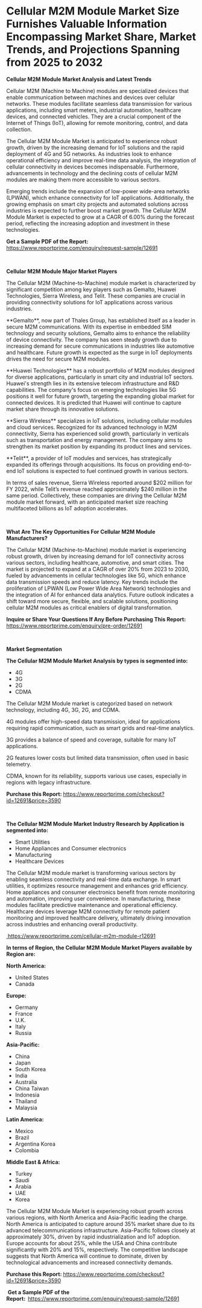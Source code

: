 <p><h1>Cellular M2M Module Market Size Furnishes Valuable Information Encompassing Market Share, Market Trends, and Projections Spanning from 2025 to 2032</h1></p><p><strong>Cellular M2M Module Market Analysis and Latest Trends</strong></p>
<p><p>Cellular M2M (Machine to Machine) modules are specialized devices that enable communication between machines and devices over cellular networks. These modules facilitate seamless data transmission for various applications, including smart meters, industrial automation, healthcare devices, and connected vehicles. They are a crucial component of the Internet of Things (IoT), allowing for remote monitoring, control, and data collection.</p><p>The Cellular M2M Module Market is anticipated to experience robust growth, driven by the increasing demand for IoT solutions and the rapid deployment of 4G and 5G networks. As industries look to enhance operational efficiency and improve real-time data analysis, the integration of cellular connectivity in devices becomes indispensable. Furthermore, advancements in technology and the declining costs of cellular M2M modules are making them more accessible to various sectors.</p><p>Emerging trends include the expansion of low-power wide-area networks (LPWAN), which enhance connectivity for IoT applications. Additionally, the growing emphasis on smart city projects and automated solutions across industries is expected to further boost market growth. The Cellular M2M Module Market is expected to grow at a CAGR of 6.00% during the forecast period, reflecting the increasing adoption and investment in these technologies.</p></p>
<p><strong>Get a Sample PDF of the Report:&nbsp;</strong> <a href="https://www.reportprime.com/enquiry/request-sample/12691?utm_campaign=4557&utm_medium=2&utm_source=Github&utm_content=ia&utm_term=17052025&utm_id=cellular-m2m-module">https://www.reportprime.com/enquiry/request-sample/12691</a></p>
<p>&nbsp;</p>
<p><strong>Cellular M2M Module Major Market Players</strong></p>
<p><p>The Cellular M2M (Machine-to-Machine) module market is characterized by significant competition among key players such as Gemalto, Huawei Technologies, Sierra Wireless, and Telit. These companies are crucial in providing connectivity solutions for IoT applications across various industries.</p><p>**Gemalto**, now part of Thales Group, has established itself as a leader in secure M2M communications. With its expertise in embedded SIM technology and security solutions, Gemalto aims to enhance the reliability of device connectivity. The company has seen steady growth due to increasing demand for secure communications in industries like automotive and healthcare. Future growth is expected as the surge in IoT deployments drives the need for secure M2M modules.</p><p>**Huawei Technologies** has a robust portfolio of M2M modules designed for diverse applications, particularly in smart city and industrial IoT sectors. Huawei's strength lies in its extensive telecom infrastructure and R&D capabilities. The company's focus on emerging technologies like 5G positions it well for future growth, targeting the expanding global market for connected devices. It is predicted that Huawei will continue to capture market share through its innovative solutions.</p><p>**Sierra Wireless** specializes in IoT solutions, including cellular modules and cloud services. Recognized for its advanced technology in M2M connectivity, Sierra has experienced solid growth, particularly in verticals such as transportation and energy management. The company aims to strengthen its market position by expanding its product lines and services.</p><p>**Telit**, a provider of IoT modules and services, has strategically expanded its offerings through acquisitions. Its focus on providing end-to-end IoT solutions is expected to fuel continued growth in various sectors. </p><p>In terms of sales revenue, Sierra Wireless reported around $202 million for FY 2022, while Telit’s revenue reached approximately $240 million in the same period. Collectively, these companies are driving the Cellular M2M module market forward, with an anticipated market size reaching multifaceted billions as IoT adoption accelerates.</p></p>
<p>&nbsp;</p>
<p><strong>What Are The Key Opportunities For Cellular M2M Module Manufacturers?</strong></p>
<p><p>The Cellular M2M (Machine-to-Machine) module market is experiencing robust growth, driven by increasing demand for IoT connectivity across various sectors, including healthcare, automotive, and smart cities. The market is projected to expand at a CAGR of over 20% from 2023 to 2030, fueled by advancements in cellular technologies like 5G, which enhance data transmission speeds and reduce latency. Key trends include the proliferation of LPWAN (Low Power Wide Area Network) technologies and the integration of AI for enhanced data analytics. Future outlook indicates a shift toward more secure, flexible, and scalable solutions, positioning cellular M2M modules as critical enablers of digital transformation.</p></p>
<p><strong>Inquire or Share Your Questions If Any Before Purchasing This Report:</strong> <a href="https://www.reportprime.com/enquiry/pre-order/12691?utm_campaign=4557&utm_medium=2&utm_source=Github&utm_content=ia&utm_term=17052025&utm_id=cellular-m2m-module">https://www.reportprime.com/enquiry/pre-order/12691</a></p>
<p>&nbsp;</p>
<p><strong>Market Segmentation</strong></p>
<p><strong>The Cellular M2M Module Market Analysis by types is segmented into:</strong></p>
<p><ul><li>4G</li><li>3G</li><li>2G</li><li>CDMA</li></ul></p>
<p><p>The Cellular M2M Module market is categorized based on network technology, including 4G, 3G, 2G, and CDMA. </p><p>4G modules offer high-speed data transmission, ideal for applications requiring rapid communication, such as smart grids and real-time analytics. </p><p>3G provides a balance of speed and coverage, suitable for many IoT applications. </p><p>2G features lower costs but limited data transmission, often used in basic telemetry. </p><p>CDMA, known for its reliability, supports various use cases, especially in regions with legacy infrastructure.</p></p>
<p><strong>Purchase this Report:&nbsp;</strong><a href="https://www.reportprime.com/checkout?id=12691&price=3590&utm_campaign=4557&utm_medium=2&utm_source=Github&utm_content=ia&utm_term=17052025&utm_id=cellular-m2m-module">https://www.reportprime.com/checkout?id=12691&price=3590</a></p>
<p>&nbsp;</p>
<p><strong>The Cellular M2M Module Market Industry Research by Application is segmented into:</strong></p>
<p><ul><li>Smart Utilities</li><li>Home Appliances and Consumer electronics</li><li>Manufacturing</li><li>Healthcare Devices</li></ul></p>
<p><p>The Cellular M2M module market is transforming various sectors by enabling seamless connectivity and real-time data exchange. In smart utilities, it optimizes resource management and enhances grid efficiency. Home appliances and consumer electronics benefit from remote monitoring and automation, improving user convenience. In manufacturing, these modules facilitate predictive maintenance and operational efficiency. Healthcare devices leverage M2M connectivity for remote patient monitoring and improved healthcare delivery, ultimately driving innovation across industries and enhancing overall productivity.</p></p>
<p><a href="https://www.reportprime.com/cellular-m2m-module-r12691?utm_campaign=4557&utm_medium=2&utm_source=Github&utm_content=ia&utm_term=17052025&utm_id=cellular-m2m-module">&nbsp;https://www.reportprime.com/cellular-m2m-module-r12691</a></p>
<p><strong>In terms of Region, the Cellular M2M Module Market Players available by Region are:</strong></p>
<p>
    <p> <strong> North America: </strong>
        <ul>
            <li>United States</li>
            <li>Canada</li>
        </ul>
        </p> 
    <p> <strong> Europe: </strong>
        <ul>
            <li>Germany</li>
            <li>France</li>
            <li>U.K.</li>
            <li>Italy</li>
            <li>Russia</li>
        </ul>
        </p> 
    <p> <strong> Asia-Pacific: </strong>
        <ul>
            <li>China</li>
            <li>Japan</li>
            <li>South Korea</li>
            <li>India</li>
            <li>Australia</li>
            <li>China Taiwan</li>
            <li>Indonesia</li>
            <li>Thailand</li>
            <li>Malaysia</li>
        </ul>
        </p> 
    <p> <strong> Latin America: </strong>
        <ul>
            <li>Mexico</li>
            <li>Brazil</li>
            <li>Argentina Korea</li>
            <li>Colombia</li>
        </ul>
        </p> 
    <p> <strong> Middle East & Africa: </strong>
        <ul>
            <li>Turkey</li>
            <li>Saudi</li>
            <li>Arabia</li>
            <li>UAE</li>
            <li>Korea</li>
        </ul>
    </p>
    </p>
<p><p>The Cellular M2M Module Market is experiencing robust growth across various regions, with North America and Asia-Pacific leading the charge. North America is anticipated to capture around 35% market share due to its advanced telecommunications infrastructure. Asia-Pacific follows closely at approximately 30%, driven by rapid industrialization and IoT adoption. Europe accounts for about 25%, while the USA and China contribute significantly with 20% and 15%, respectively. The competitive landscape suggests that North America will continue to dominate, driven by technological advancements and increased connectivity demands.</p></p>
<p><strong>Purchase this Report: </strong><a href="https://www.reportprime.com/checkout?id=12691&price=3590&utm_campaign=4557&utm_medium=2&utm_source=Github&utm_content=ia&utm_term=17052025&utm_id=cellular-m2m-module">https://www.reportprime.com/checkout?id=12691&price=3590</a></p>
<p>&nbsp;<strong>Get a Sample PDF of the Report:&nbsp;&nbsp;</strong><a href="https://www.reportprime.com/enquiry/request-sample/12691?utm_campaign=4557&utm_medium=2&utm_source=Github&utm_content=ia&utm_term=17052025&utm_id=cellular-m2m-module">https://www.reportprime.com/enquiry/request-sample/12691</a></p>
<p><strong></strong></p>
<p><p></p><p></p><p></p></p>